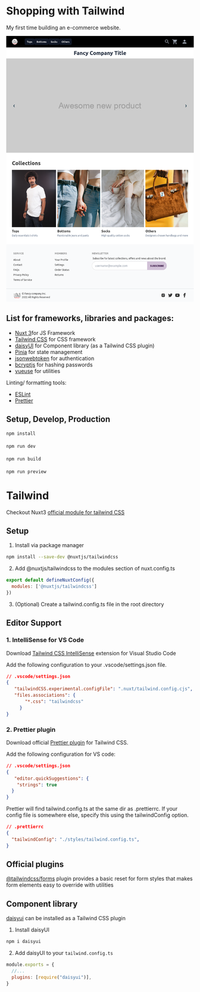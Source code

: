 # Shopping with Tailwind

My first time building an e-commerce website.

![Screenshot of Homepage](docs/Screenshot%202023-02-25%20at%2011-36-08%20Screenshot.png)

## List for frameworks, libraries and packages:

- [Nuxt 3](https://nuxt.com)for JS Framework
- [Tailwind CSS](https://tailwindcss.com/) for CSS framework
- [daisyUI](https://daisyui.com/) for Component library (as a Tailwind CSS plugin)
- [Pinia](https://pinia.vuejs.org/) for state management
- [jsonwebtoken](https://github.com/auth0/node-jsonwebtoken) for authentication
- [bcryptjs](https://github.com/dcodeIO/bcrypt.js) for hashing passwords
- [vueuse](https://vueuse.org/) for utilities

Linting/ formatting tools:

- [ESLint](https://eslint.org/)
- [Prettier](https://prettier.io/)

## Setup, Develop, Production

```bash
npm install

npm run dev

npm run build

npm run preview
```

# Tailwind

Checkout Nuxt3 [official module for tailwind CSS](https://nuxt.com/modules/tailwindcss)

## Setup

1.  Install via package manager

```bash
npm install --save-dev @nuxtjs/tailwindcss
```

2. Add @nuxtjs/tailwindcss to the modules section of nuxt.config.ts

```js
export default defineNuxtConfig({
  modules: ['@nuxtjs/tailwindcss']
})
```

3. (Optional) Create a tailwind.config.ts file in the root directory

## Editor Support

### 1. IntelliSense for VS Code
  
Download [Tailwind CSS IntelliSense](https://marketplace.visualstudio.com/items?itemName=bradlc.vscode-tailwindcss) extension for Visual Studio Code

Add the following configuration to your .vscode/settings.json file.

```json
// .vscode/settings.json
{
   "tailwindCSS.experimental.configFile": ".nuxt/tailwind.config.cjs",
   "files.associations": {
       "*.css": "tailwindcss"
     }
}
```

### 2.  Prettier plugin

Download official [Prettier plugin](https://github.com/tailwindlabs/prettier-plugin-tailwindcss) for Tailwind CSS.

Add the following configuration
for VS code:

```json
// .vscode/settings.json
{
   "editor.quickSuggestions": {
    "strings": true
  }
}
```

Prettier will find tailwind.config.ts at the same dir as .prettierrc. If your config file is somewhere else, specify this using the tailwindConfig option.

```json
// .prettierrc
{
  "tailwindConfig": "./styles/tailwind.config.ts",
}
```

## Official plugins

[@tailwindcss/forms](https://github.com/tailwindlabs/tailwindcss-forms) plugin provides a basic reset for form styles that makes form elements easy to override with utilities

## Component library
[daisyui](https://daisyui.com/) can be installed as a Tailwind CSS plugin

1. Install daisyUI

```bash
npm i daisyui
```

2. Add daisyUI to your <code>tailwind.config.ts</code>

```js
module.exports = {
  //...
  plugins: [require("daisyui")],
}
```